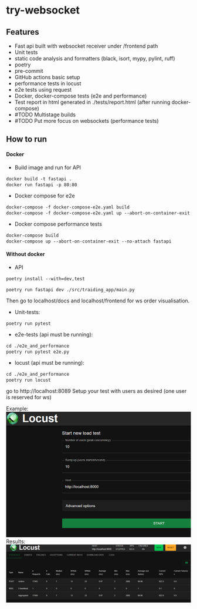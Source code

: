 # try-websocket

## Features

- Fast api built with websocket receiver under /frontend path
- Unit tests
- static code analysis and formatters (black, isort, mypy, pylint, ruff)
- poetry
- pre-commit
- GitHub actions basic setup
- performance tests in locust
- e2e tests using request
- Docker, docker-compose tests (e2e and performance)
- Test report in html generated in ./tests/report.html (after running docker-compose)
- #TODO Multistage builds
- #TODO Put more focus on websockets (performance tests)

## How to run

#### Docker

- Build image and run for API
```shell
docker build -t fastapi .
docker run fastapi -p 80:80
```


- Docker compose for e2e 

```shell
docker-compose -f docker-compose-e2e.yaml build
docker-compose -f docker-compose-e2e.yaml up --abort-on-container-exit
```

- Docker compose performance tests

```shell
docker-compose build
docker-compose up --abort-on-container-exit --no-attach fastapi
```

#### Without docker
- API
```shell
poetry install --with=dev,test
```

```shell
poetry run fastapi dev ./src/traiding_app/main.py
```
Then go to localhost/docs and localhost/frontend for ws order visualisation.

- Unit-tests:

```shell
poetry run pytest
```
- e2e-tests (api must be running):
```shell
cd ./e2e_and_performance
poetry run pytest e2e.py
```

- locust (api must be running):
```shell
cd ./e2e_and_performance
poetry run locust
```
go to http://localhost:8089 
Setup your test with users as desired (one user is reserved for ws)

Example:
![img.png](img.png)
 Results:
![img_1.png](img_1.png)